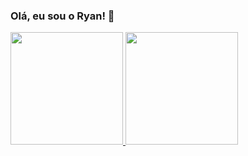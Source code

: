 ### Olá, eu sou o Ryan! 👋

<a href="https://github.com/ryanzhin22">
  <img height="180em" src="https://github-readme-stats.vercel.app/api?username=ryanzhin22&show_icons=true&theme=dracula&include_all_commits=true&count_private=true"/>
  <img height="180em" src="https://github-readme-stats.vercel.app/api/top-langs/?username=ryanzhin22&layout=compact&langs_count=7&theme=dracula"/>
</div>

<!--

- 🔭 I’m currently working on ...
- 🌱 I’m currently learning ...
- 👯 I’m looking to collaborate on ...
- 🤔 I’m looking for help with ...
- 💬 Ask me about ...
- 📫 How to reach me: ...
- 😄 Pronouns: ...
- ⚡ Fun fact: ...
-->
